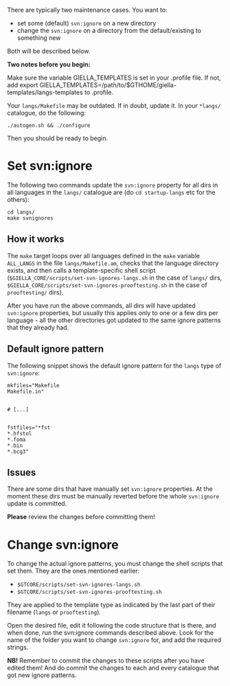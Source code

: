 There are typically two maintenance cases. You want to:


* set some (default) `svn:ignore` on a new directory 
* change the `svn:ignore` on a directory from the default/existing to
  something new


Both will be described below.


**Two notes before you begin:**


Make sure the variable GIELLA_TEMPLATES is set in your .profile file. If not, add
export GIELLA_TEMPLATES=/path/to/$GTHOME/giella-templates/langs-templates to .profile.


Your `langs/Makefile` may be outdated. If in doubt, update it.
In your `*langs/` catalogue, do the following:


```
./autogen.sh && ./configure
``` 


Then you should be ready to begin.


# Set svn:ignore


The following two commands update the `svn:ignore` property for all dirs in all
languages in the `langs/` catalogue are (do `cd startup-langs` etc for the
others):


```
cd langs/
make svnignores
```




## How it works


The `make` target loops over all languages defined in the `make` variable
`ALL_LANGS` in the file `langs/Makefile.am`, checks that the language
directory exists, and then calls a template-specific shell script
(`$GIELLA_CORE/scripts/set-svn-ignores-langs.sh` in the case of `langs/`
dirs, `$GIELLA_CORE/scripts/set-svn-ignores-prooftesting.sh` in the case of
`prooftesting/` dirs).


After you have run the above commands, all dirs will have updated `svn:ignore`
properties, but usually this applies only to one or a few dirs per language -
all the other directories got updated to the same ignore patterns that they
already had.


## Default ignore pattern


The following snippet shows the default ignore pattern for the `langs` type of
`svn:ignore`:


```
mkfiles="Makefile
Makefile.in"


# [...]


fstfiles="*fst
*.hfstol
*.foma
*.bin
*.bcg3"
```


## Issues


There are some dirs that have manually set `svn:ignore` properties. At the
moment these dirs must be manually reverted before the whole `svn:ignore`
update is committed.


**Please** review the changes before committing them!


# Change svn:ignore


To change the actual ignore patterns, you must change the shell scripts that set
them. They are the ones mentioned earlier:


* `$GTCORE/scripts/set-svn-ignores-langs.sh`
* `$GTCORE/scripts/set-svn-ignores-prooftesting.sh`


They are applied to the template type as indicated by the last part of their
filename (`langs` or `prooftesting`).


Open the desired file, edit it following the code structure that is there, and
when done, run the svn:ignore commands described above. Look for the name of the
folder you want to change `svn:ignore` for, and add the required strings.


**NB!** Remember to commit the changes to these scripts after you have edited
them! And do commit the changes to each and every catalogue that got new
ignore patterns.
